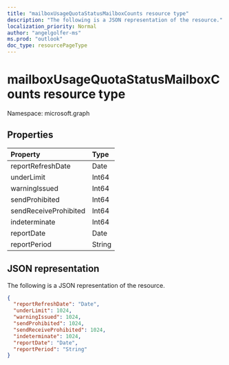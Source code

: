 ```yaml
---
title: "mailboxUsageQuotaStatusMailboxCounts resource type"
description: "The following is a JSON representation of the resource."
localization_priority: Normal
author: "angelgolfer-ms"
ms.prod: "outlook"
doc_type: resourcePageType
---
```


# mailboxUsageQuotaStatusMailboxCounts resource type

Namespace: microsoft.graph

## Properties

| Property              | Type   |
| :-------------------- | :----- |
| reportRefreshDate     | Date   |
| underLimit            | Int64  |
| warningIssued         | Int64  |
| sendProhibited        | Int64  |
| sendReceiveProhibited | Int64  |
| indeterminate         | Int64  |
| reportDate            | Date   |
| reportPeriod          | String |

## JSON representation

The following is a JSON representation of the resource.

<!-- {
  "blockType": "resource",
  "@odata.type": "microsoft.graph.mailboxUsageQuotaStatusMailboxCounts"
} -->

```json
{
  "reportRefreshDate": "Date", 
  "underLimit": 1024, 
  "warningIssued": 1024, 
  "sendProhibited": 1024, 
  "sendReceiveProhibited": 1024, 
  "indeterminate": 1024, 
  "reportDate": "Date", 
  "reportPeriod": "String"
}
```
